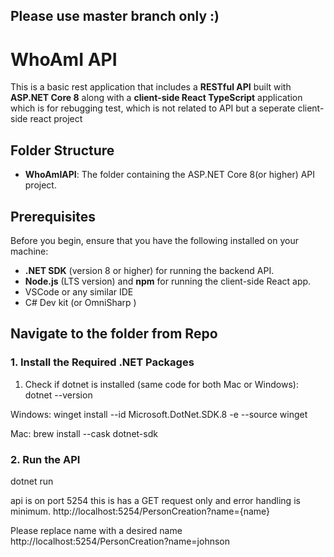 ## Please use master branch only :) 
# WhoAmI API

This is a basic rest application that includes a **RESTful API** built with **ASP.NET Core 8** 
along with a **client-side React TypeScript** application which is for rebugging test, which is not related to API but a seperate client-side react project

## Folder Structure

- **WhoAmIAPI**: The folder containing the ASP.NET Core 8(or higher) API project.

## Prerequisites

Before you begin, ensure that you have the following installed on your machine:

- **.NET SDK** (version 8 or higher) for running the backend API.
- **Node.js** (LTS version) and **npm** for running the client-side React app.
- VSCode or any similar IDE
- C# Dev kit (or OmniSharp )

## Navigate to the folder from Repo

### 1. Install the Required .NET Packages

1. Check if dotnet is installed (same code for both Mac or Windows):
  dotnet --version

  Windows:
    winget install --id Microsoft.DotNet.SDK.8 -e --source winget
  
  Mac:
    brew install --cask dotnet-sdk



### 2. Run the API
  dotnet run

api is on port 5254
this is has a GET request only and error handling is minimum.
http://localhost:5254/PersonCreation?name={name}

Please replace name with a desired name
http://localhost:5254/PersonCreation?name=johnson





  

